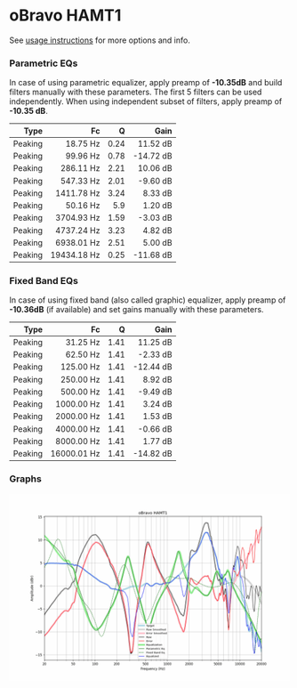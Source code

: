 # oBravo HAMT1
See [usage instructions](https://github.com/jaakkopasanen/AutoEq#usage) for more options and info.

### Parametric EQs
In case of using parametric equalizer, apply preamp of **-10.35dB** and build filters manually
with these parameters. The first 5 filters can be used independently.
When using independent subset of filters, apply preamp of **-10.35 dB**.

| Type    | Fc          |    Q | Gain      |
|--------:|------------:|-----:|----------:|
| Peaking | 18.75 Hz    | 0.24 | 11.52 dB  |
| Peaking | 99.96 Hz    | 0.78 | -14.72 dB |
| Peaking | 286.11 Hz   | 2.21 | 10.06 dB  |
| Peaking | 547.33 Hz   | 2.01 | -9.60 dB  |
| Peaking | 1411.78 Hz  | 3.24 | 8.33 dB   |
| Peaking | 50.16 Hz    | 5.9  | 1.20 dB   |
| Peaking | 3704.93 Hz  | 1.59 | -3.03 dB  |
| Peaking | 4737.24 Hz  | 3.23 | 4.82 dB   |
| Peaking | 6938.01 Hz  | 2.51 | 5.00 dB   |
| Peaking | 19434.18 Hz | 0.25 | -11.68 dB |

### Fixed Band EQs
In case of using fixed band (also called graphic) equalizer, apply preamp of **-10.36dB**
(if available) and set gains manually with these parameters.

| Type    | Fc          |    Q | Gain      |
|--------:|------------:|-----:|----------:|
| Peaking | 31.25 Hz    | 1.41 | 11.25 dB  |
| Peaking | 62.50 Hz    | 1.41 | -2.33 dB  |
| Peaking | 125.00 Hz   | 1.41 | -12.44 dB |
| Peaking | 250.00 Hz   | 1.41 | 8.92 dB   |
| Peaking | 500.00 Hz   | 1.41 | -9.49 dB  |
| Peaking | 1000.00 Hz  | 1.41 | 3.24 dB   |
| Peaking | 2000.00 Hz  | 1.41 | 1.53 dB   |
| Peaking | 4000.00 Hz  | 1.41 | -0.66 dB  |
| Peaking | 8000.00 Hz  | 1.41 | 1.77 dB   |
| Peaking | 16000.01 Hz | 1.41 | -14.82 dB |

### Graphs
![](./oBravo%20HAMT1.png)